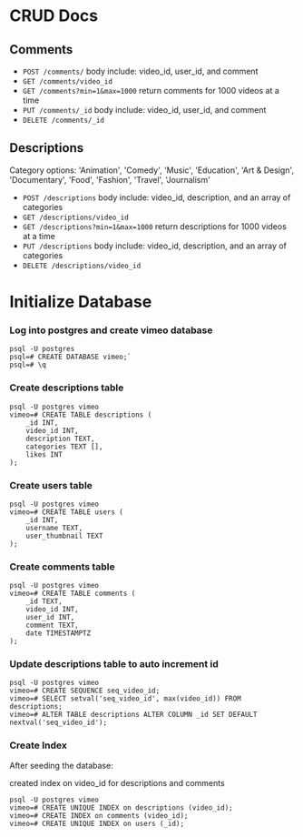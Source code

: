 # CRUD Docs

## Comments

* `POST /comments/` body include: video_id, user_id, and comment
* `GET /comments/video_id`
* `GET /comments?min=1&max=1000` return comments for 1000 videos at a time
* `PUT /comments/_id` body include: video_id, user_id, and comment
* `DELETE /comments/_id`

## Descriptions

Category options: 'Animation', 'Comedy', 'Music', 'Education', 'Art & Design', 'Documentary', 'Food', 'Fashion', 'Travel', 'Journalism'

* `POST /descriptions` body include: video_id, description, and an array of categories
* `GET /descriptions/video_id`
* `GET /descriptions?min=1&max=1000` return descriptions for 1000 videos at a time
* `PUT /descriptions` body include: video_id, description, and an array of categories
* `DELETE /descriptions/video_id`


# Initialize Database

### Log into postgres and create vimeo database

```
psql -U postgres
psql=# CREATE DATABASE vimeo;`
psql=# \q
```

### Create descriptions table

```
psql -U postgres vimeo
vimeo=# CREATE TABLE descriptions (
    _id INT,
    video_id INT,
    description TEXT,
    categories TEXT [],
    likes INT
);
```

### Create users table

```
psql -U postgres vimeo
vimeo=# CREATE TABLE users (
    _id INT,
    username TEXT,
    user_thumbnail TEXT
);
```

### Create comments table

```
psql -U postgres vimeo
vimeo=# CREATE TABLE comments (
    _id TEXT,
    video_id INT,
    user_id INT,
    comment TEXT,
    date TIMESTAMPTZ
);
```

### Update descriptions table to auto increment id

```
psql -U postgres vimeo
vimeo=# CREATE SEQUENCE seq_video_id;
vimeo=# SELECT setval('seq_video_id', max(video_id)) FROM descriptions;
vimeo=# ALTER TABLE descriptions ALTER COLUMN _id SET DEFAULT nextval('seq_video_id');
```
### Create Index

After seeding the database:

created index on video_id for descriptions and comments
```
psql -U postgres vimeo
vimeo=# CREATE UNIQUE INDEX on descriptions (video_id);
vimeo=# CREATE INDEX on comments (video_id);
vimeo=# CREATE UNIQUE INDEX on users (_id);
```